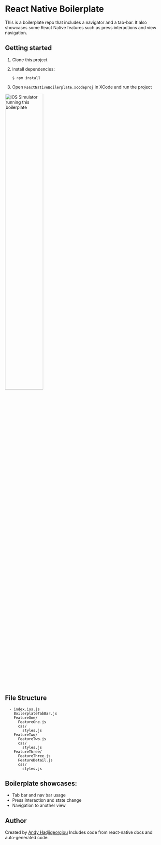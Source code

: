 # React Native Boilerplate

This is a boilerplate repo that includes a navigator and a tab-bar.
It also showcases some React Native features such as press interactions and view navigation.

## Getting started

1. Clone this project
2. Install dependencies:

    ```shell
    $ npm install
    ```
3. Open `ReactNativeBoilerplate.xcodeproj` in XCode and run the project

<img alt="iOS Simulator running this boilerplate" src="http://i.imgur.com/BCvPTnV.png" height="50%" width="50%">


## File Structure

```
  - index.ios.js
    BoilerplateTabBar.js
    FeatureOne/
      FeatureOne.js
      css/
        styles.js
    FeatureTwo/
      FeatureTwo.js
      css/
        styles.js
    FeatureThree/
      FeatureThree.js
      FeatureDetail.js
      css/
        styles.js

```

## Boilerplate showcases:

- Tab bar and nav bar usage
- Press interaction and state change
- Navigation to another view  


## Author

Created by [Andy Hadjigeorgiou](https://github.com/ahh2131)
Includes code from react-native docs and auto-generated code.
